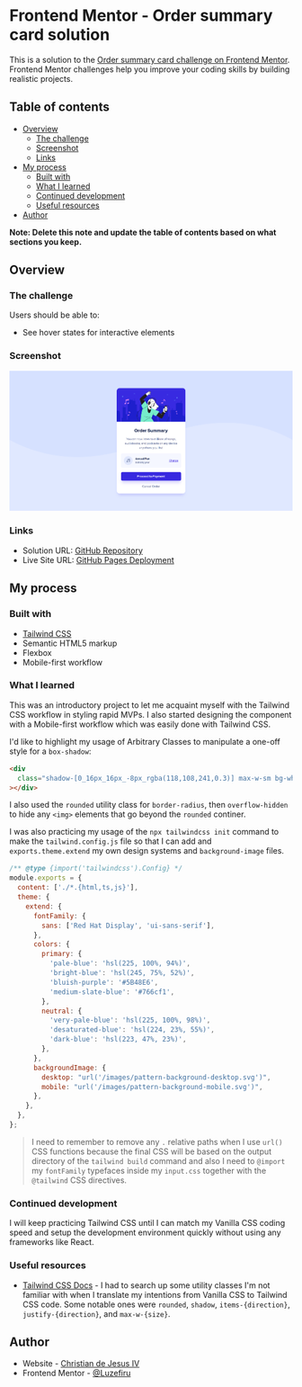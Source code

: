 # Frontend Mentor - Order summary card solution

This is a solution to the [Order summary card challenge on Frontend Mentor](https://www.frontendmentor.io/challenges/order-summary-component-QlPmajDUj). Frontend Mentor challenges help you improve your coding skills by building realistic projects.

## Table of contents

- [Overview](#overview)
  - [The challenge](#the-challenge)
  - [Screenshot](#screenshot)
  - [Links](#links)
- [My process](#my-process)
  - [Built with](#built-with)
  - [What I learned](#what-i-learned)
  - [Continued development](#continued-development)
  - [Useful resources](#useful-resources)
- [Author](#author)

**Note: Delete this note and update the table of contents based on what sections you keep.**

## Overview

### The challenge

Users should be able to:

- See hover states for interactive elements

### Screenshot

![](./requirements/website-screenshot.png)

### Links

- Solution URL: [GitHub Repository](https://github.com/Luzefiru/order-summary-component)
- Live Site URL: [GitHub Pages Deployment](https://luzefiru.github.io/order-summary-component/)

## My process

### Built with

- [Tailwind CSS](https://tailwindcss.com/)
- Semantic HTML5 markup
- Flexbox
- Mobile-first workflow

### What I learned

This was an introductory project to let me acquaint myself with the Tailwind CSS workflow in styling rapid MVPs. I also started designing the component with a Mobile-first workflow which was easily done with Tailwind CSS.

I'd like to highlight my usage of Arbitrary Classes to manipulate a one-off style for a `box-shadow`:

```html
<div
  class="shadow-[0_16px_16px_-8px_rgba(118,108,241,0.3)] max-w-sm bg-white m-6 flex flex-col rounded-2xl overflow-hidden justify-center"
></div>
```

I also used the `rounded` utility class for `border-radius`, then `overflow-hidden` to hide any `<img>` elements that go beyond the `rounded` continer.

I was also practicing my usage of the `npx tailwindcss init` command to make the `tailwind.config.js` file so that I can add and `exports.theme.extend` my own design systems and `background-image` files.

```js
/** @type {import('tailwindcss').Config} */
module.exports = {
  content: ['./*.{html,ts,js}'],
  theme: {
    extend: {
      fontFamily: {
        sans: ['Red Hat Display', 'ui-sans-serif'],
      },
      colors: {
        primary: {
          'pale-blue': 'hsl(225, 100%, 94%)',
          'bright-blue': 'hsl(245, 75%, 52%)',
          'bluish-purple': '#5B48E6',
          'medium-slate-blue': '#766cf1',
        },
        neutral: {
          'very-pale-blue': 'hsl(225, 100%, 98%)',
          'desaturated-blue': 'hsl(224, 23%, 55%)',
          'dark-blue': 'hsl(223, 47%, 23%)',
        },
      },
      backgroundImage: {
        desktop: "url('/images/pattern-background-desktop.svg')",
        mobile: "url('/images/pattern-background-mobile.svg')",
      },
    },
  },
};
```

> I need to remember to remove any `.` relative paths when I use `url()` CSS functions because the final CSS will be based on the output directory of the `tailwind build` command and also I need to `@import` my `fontFamily` typefaces inside my `input.css` together with the `@tailwind` CSS directives.

### Continued development

I will keep practicing Tailwind CSS until I can match my Vanilla CSS coding speed and setup the development environment quickly without using any frameworks like React.

### Useful resources

- [Tailwind CSS Docs](https://tailwindcss.com/docs) - I had to search up some utility classes I'm not familiar with when I translate my intentions from Vanilla CSS to Tailwind CSS code. Some notable ones were `rounded`, `shadow`, `items-{direction}`, `justify-{direction}`, and `max-w-{size}`.

## Author

- Website - [Christian de Jesus IV](https://luzefiru.github.io/Portfolio/)
- Frontend Mentor - [@Luzefiru](https://www.frontendmentor.io/profile/Luzefiru)
